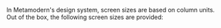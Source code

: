 In Metamodern's design system, screen sizes are based on column units. Out of the box, the following screen sizes are provided:
